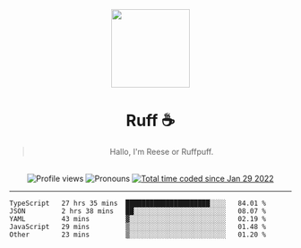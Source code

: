 <div align='center'>
  <img src='https://cdn.ruffpuff.dev/ruffpuff.jpg' width='140' height='140' />
  <h1>Ruff ☕️</h1>
  <blockquote>Hallo, I'm Reese or Ruffpuff.</blockquote>
  
  <br />
  
  <img alt="Profile views" src="https://komarev.com/ghpvc/?username=ruffpuff1" />
  <img alt='Pronouns' src='https://img.shields.io/endpoint?url=https://pronoundb.org/shields/61181f81be124c42b207bffd' />
  <a href="https://wakatime.com/@72bf611d-9557-4a85-aa1d-46f6a3346744"><img src="https://wakatime.com/badge/user/72bf611d-9557-4a85-aa1d-46f6a3346744.svg" alt="Total time coded since Jan 29 2022" /></a>
</div>

<hr />

<!--START_SECTION:waka-->

```text
TypeScript   27 hrs 35 mins  █████████████████████░░░░   84.01 %
JSON         2 hrs 38 mins   ██░░░░░░░░░░░░░░░░░░░░░░░   08.07 %
YAML         43 mins         ▓░░░░░░░░░░░░░░░░░░░░░░░░   02.19 %
JavaScript   29 mins         ▒░░░░░░░░░░░░░░░░░░░░░░░░   01.48 %
Other        23 mins         ▒░░░░░░░░░░░░░░░░░░░░░░░░   01.20 %
```

<!--END_SECTION:waka-->
